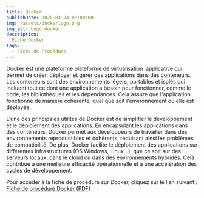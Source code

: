 ```yaml
---
title: Docker
publishDate: 2020-03-04 00:00:00
img: /assets/dockerlogo.png
img_alt: Logo docker
description: 
  Fiche Docker
tags:
  - Fiche de Procédure
---
```


Docker est une plateforme plateforme de virtualisation  applicative qui permet de créer, déployer et gérer des applications dans des conteneurs. Les conteneurs sont des environnements légers, portables et isolés qui incluent tout ce dont une application a besoin pour fonctionner, comme le code, les bibliothèques et les dépendances. Cela assure que l'application fonctionne de manière cohérente, quel que soit l'environnement où elle est déployée.

L'une des principales utilités de Docker est de simplifier le développement et le déploiement des applications. En encapsulant les applications dans des conteneurs, Docker permet aux développeurs de travailler dans des environnements reproductibles et cohérents, réduisant ainsi les problèmes de compatibilité. De plus, Docker facilite le déploiement des applications sur différentes infrastructures (OS Windows, Linux…), que ce soit sur des serveurs locaux, dans le cloud ou dans des environnements hybrides. Cela contribue à une meilleure efficacité opérationnelle et à une accélération des cycles de développement.

Pour accéder à la fiche de procédure sur Docker, cliquez sur le lien suivant : [Fiche de procédure Docker (PDF)](/assets/Docker.pdf)